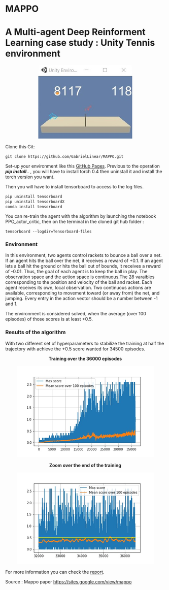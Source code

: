 # MAPPO

# A Multi-agent Deep Reinforment Learning case study : Unity Tennis environment

<p align="center">
  <img src= "https://github.com/GabrielLinear/MAPPO/blob/main/Images/Environment.jpg" />
</p>

Clone this Git:
```
git clone https://github.com/GabrielLinear/MAPPO.git
```
Set-up your environment like this [GitHub Pages](https://github.com/udacity/Value-based-methods#dependencies).
Previous to the operation ***pip install .*** , you will have to install torch 0.4 then uninstall it and install the torch version you want.

Then you will have to install tensorboard to access to the log files.
```
pip uninstall tensorboard
pip uninstall tensorboardX
conda install tensorboard
```

You can re-train the agent with the algorithm by launching the notebook PPO_actor_critic, then on the terminal in the cloned git hub folder :
```
tensorboard --logdir=Tensorboard-files
```

### Environment
In this environment, two agents control rackets to bounce a ball over a net. If an agent hits the ball over the net, it receives a reward of +0.1. If an agent lets a ball hit the ground or hits the ball out of bounds, it receives a reward of -0.01. Thus, the goal of each agent is to keep the ball in play.
The observation space and the action space is continuous.The 28 varaibles corresponding to the position and velocity of the ball and racket. Each agent receives its own, local observation. Two continuous actions are available, corresponding to movement toward (or away from) the net, and jumping.  Every entry in the action vector should be a number between -1 and 1.

The environment is considered solved, when the average (over 100 episodes) of those scores is at least +0.5.

### Results of the algorithm
With two different set of hyperparameters to stabilize the training at half the trajectory with achieve the +0.5 score wanted for 34500 episodes.
<p align="center">
  <b>Training over the 36000 episodes  </b>
</p>

<p align="center">
  <img src= "https://github.com/GabrielLinear/MAPPO/blob/main/Images/Scores_mean.jpg" />
</p>

<p align="center">
  <b>Zoom over the end of the training</b>
</p>

<p align="center">
  <img src= "https://github.com/GabrielLinear/MAPPO/blob/main/Images/Scores_mean_zomm.jpg" />
</p>

For more information you can check the [report](https://github.com/GabrielLinear/MAPPO/blob/main/Report.md). 


Source : Mappo paper
https://sites.google.com/view/mappo
